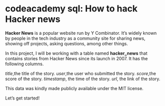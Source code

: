 # codeacademy sql: How to hack Hacker news
**Hacker News** is a popular website run by Y Combinator. It’s widely known by people in the tech industry as a community site for sharing news, showing off projects, asking questions, among other things.

In this project, I will be working with a table named **hacker_news** that contains stories from Hacker News since its launch in 2007. It has the following columns.

_title_,the title of the story.
_user_,the user who submitted the story.
_score_,the score of the story.
_timestamp_, the time of the story.
_url_, the link of the story.

This data was kindly made publicly available under the MIT license.

Let’s get started!
